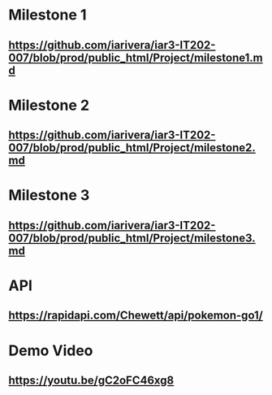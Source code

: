 # Milestone 1
## https://github.com/iarivera/iar3-IT202-007/blob/prod/public_html/Project/milestone1.md
# Milestone 2
## https://github.com/iarivera/iar3-IT202-007/blob/prod/public_html/Project/milestone2.md
# Milestone 3
## https://github.com/iarivera/iar3-IT202-007/blob/prod/public_html/Project/milestone3.md
# API
## https://rapidapi.com/Chewett/api/pokemon-go1/
# Demo Video
## https://youtu.be/gC2oFC46xg8